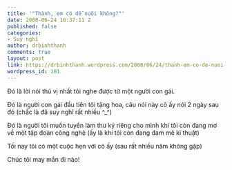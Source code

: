 ```yaml
---
title: '"Thành, em có dễ nuôi không?"'
date: 2008-06-24 10:37:11 Z
published: false
categories:
- Suy nghĩ
author: drbinhthanh
comments: true
layout: post
link: https://drbinhthanh.wordpress.com/2008/06/24/thanh-em-co-de-nuoi-khong/
wordpress_id: 181
---
```


Đó là lời nói thú vị nhất tôi nghe được từ một người con gái.

Đó là người con gái đầu tiên tôi tặng hoa, câu nói này cô ấy nói 2 ngày sau đó (chắc là đã suy nghĩ rất nhiều ^_^)

Đó là người tôi muốn tuyển làm thư ký riêng cho mình khi tôi còn đang mơ về một tập đoàn công nghệ (ấy là khi tôi còn đang đam mê kĩ thuật)

Tối nay tôi có một cuộc hẹn với cô ấy (sau rất nhiều năm không gặp)

Chúc tôi may mắn đi nào!

